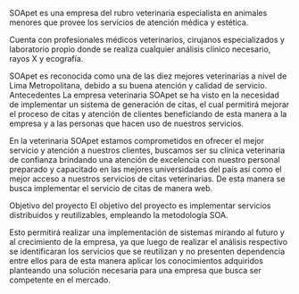 SOApet es una empresa del rubro veterinaria especialista en animales menores que provee los servicios de atención médica y estética.
 
Cuenta con profesionales médicos veterinarios, cirujanos especializados y laboratorio propio donde se realiza cualquier análisis clínico necesario, rayos X y ecografía.
 
SOApet es reconocida como una de las diez mejores veterinarias a nivel de Lima Metropolitana, debido a su buena atención y calidad de servicio. 
Antecedentes
La empresa veterinaria SOApet se ha visto en la necesidad de implementar un sistema de generación de citas, el cual permitirá mejorar el proceso de citas y atención de clientes beneficiando de esta manera a la empresa y a las personas que hacen uso de nuestros servicios.

En la veterinaria SOApet  estamos comprometidos en ofrecer el mejor servicio y atención a nuestros clientes, buscamos ser su clínica veterinaria de confianza brindando una atención de excelencia con nuestro personal preparado y capacitado en las mejores universidades del país así como el mejor acceso a nuestros servicios de citas veterinarias. De esta manera se busca implementar el servicio de citas de manera web.

Objetivo del proyecto
El objetivo del proyecto es implementar servicios distribuidos y reutilizables, empleando la metodología SOA.

Esto permitirá realizar una implementación de sistemas mirando al futuro y al crecimiento de la empresa, ya que luego de realizar el análisis respectivo se identificaran los servicios que se reutilizan y no presenten dependencia entre ellos para de esta manera aplicar los conocimientos adquiridos planteando una solución necesaria para una empresa que busca ser competente en el mercado.
